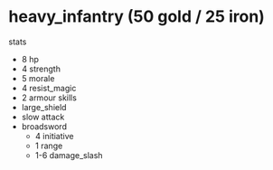 # heavy_infantry (50 gold / 25 iron)

stats
* 8 hp
* 4 strength
* 5 morale
* 4 resist_magic
* 2 armour
skills
* large_shield
* slow
attack
* broadsword
  * 4 initiative
  * 1 range
  * 1-6 damage_slash
